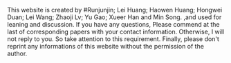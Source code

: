 This website is created by
#Runjunjin; Lei Huang; Haowen Huang; Hongwei Duan; Lei Wang; Zhaoji Lv; Yu Gao; Xueer Han and Min Song.
,and used for leaning and discussion.
If you have any questions, Please commend at the last of corresponding papers with your contact information.
Otherwise, I will not reply to you. So take attention to this requirement. 
Finally, please don't reprint any informations of this website without the permission of the author.